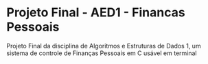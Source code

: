 # Projeto Final - AED1 - Financas Pessoais
Projeto Final da disciplina de Algoritmos e Estruturas de Dados 1, um sistema de controle de Finanças Pessoais em C usável em terminal
